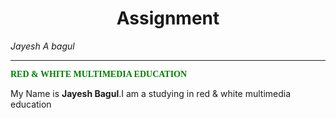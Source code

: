<h1 align="center">Assignment</h1>
<i style="width:20%">Jayesh A bagul<hr></gr></i>
<b style="color:green; font-family:Calibri;">RED & WHITE MULTIMEDIA EDUCATION</b>
<p>My Name is <b>Jayesh Bagul</b>.I am a studying in red & white multimedia education</p>


